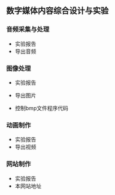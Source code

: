 ## 数字媒体内容综合设计与实验

### 音频采集与处理
- 实验报告
- 导出音频

### 图像处理
- 实验报告
- 导出图片

- 控制bmp文件程序代码

### 动画制作
- 实验报告
- 导出视频

### 网站制作
- 实验报告
- 本网站地址

